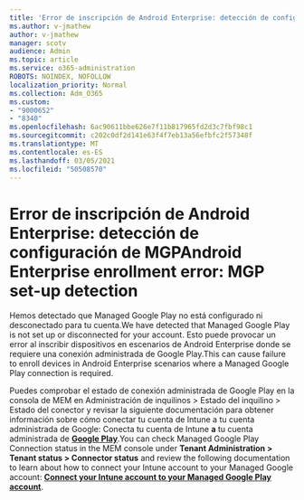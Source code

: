 ```yaml
---
title: 'Error de inscripción de Android Enterprise: detección de configuración de MGP'
ms.author: v-jmathew
author: v-jmathew
manager: scotv
audience: Admin
ms.topic: article
ms.service: o365-administration
ROBOTS: NOINDEX, NOFOLLOW
localization_priority: Normal
ms.collection: Adm_O365
ms.custom:
- "9000652"
- "8340"
ms.openlocfilehash: 6ac90611bbe626e7f11b817965fd2d3c7fbf98c1
ms.sourcegitcommit: c202c0df2d141e63f4f7eb13a56efbfc2f57348f
ms.translationtype: MT
ms.contentlocale: es-ES
ms.lasthandoff: 03/05/2021
ms.locfileid: "50508570"
---
```

# <a name="android-enterprise-enrollment-error-mgp-set-up-detection"></a><span data-ttu-id="ea371-102">Error de inscripción de Android Enterprise: detección de configuración de MGP</span><span class="sxs-lookup"><span data-stu-id="ea371-102">Android Enterprise enrollment error: MGP set-up detection</span></span>

<span data-ttu-id="ea371-103">Hemos detectado que Managed Google Play no está configurado ni desconectado para tu cuenta.</span><span class="sxs-lookup"><span data-stu-id="ea371-103">We have detected that Managed Google Play is not set up or disconnected for your account.</span></span> <span data-ttu-id="ea371-104">Esto puede provocar un error al inscribir dispositivos en escenarios de Android Enterprise donde se requiere una conexión administrada de Google Play.</span><span class="sxs-lookup"><span data-stu-id="ea371-104">This can cause failure to enroll devices in Android Enterprise scenarios where a Managed Google Play connection is required.</span></span>

<span data-ttu-id="ea371-105">Puedes comprobar el estado de conexión administrada de Google Play en la consola de MEM en Administración de inquilinos > Estado del inquilino > Estado del conector y revisar la siguiente documentación para obtener información sobre cómo conectar tu cuenta de Intune a tu cuenta administrada de Google: Conecta tu cuenta de Intune **a** tu cuenta administrada de **[Google Play](https://docs.microsoft.com/mem/intune/enrollment/connect-intune-android-enterprise)**.</span><span class="sxs-lookup"><span data-stu-id="ea371-105">You can check Managed Google Play Connection status in the MEM console under **Tenant Administration > Tenant status > Connector status** and review the following documentation to learn about how to connect your Intune account to your Managed Google account: **[Connect your Intune account to your Managed Google Play account](https://docs.microsoft.com/mem/intune/enrollment/connect-intune-android-enterprise)**.</span></span>
